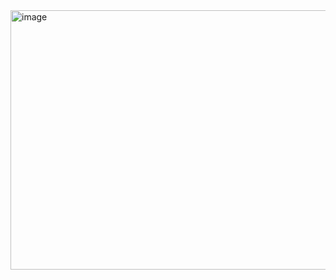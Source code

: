 <img width="916" height="415" alt="image" src="https://github.com/user-attachments/assets/e2d48682-0c06-4fb5-abcd-cb165f0a28f2" />

